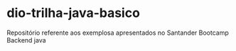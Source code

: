 # dio-trilha-java-basico
Repositório referente aos exemplosa apresentados no Santander Bootcamp Backend java
